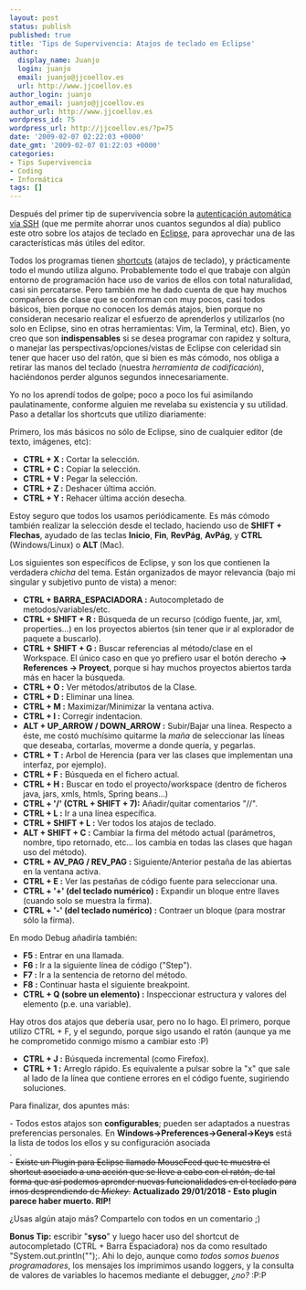 ```yaml
---
layout: post
status: publish
published: true
title: 'Tips de Supervivencia: Atajos de teclado en Eclipse'
author:
  display_name: Juanjo
  login: juanjo
  email: juanjo@jjcoellov.es
  url: http://www.jjcoellov.es
author_login: juanjo
author_email: juanjo@jjcoellov.es
author_url: http://www.jjcoellov.es
wordpress_id: 75
wordpress_url: http://jjcoellov.es/?p=75
date: '2009-02-07 02:22:03 +0000'
date_gmt: '2009-02-07 01:22:03 +0000'
categories:
- Tips Supervivencia
- Coding
- Informática
tags: []
---
```

<p>Después del primer tip de supervivencia sobre la <a href="http://jjcoellov.es/2008/04/27/tip-de-supervivencia-autenticacion-automatica-en-ssh/">autenticación automática vía SSH</a> (que me permite ahorrar unos cuantos segundos al día) publico este otro sobre los atajos de teclado en <a href="http://www.eclipse.org">Eclipse</a>, para aprovechar una de las características más útiles del editor. </p>
<p>Todos los programas tienen <a href="http://en.wikipedia.org/wiki/Keyboard_shortcut">shortcuts</a> (atajos de teclado), y prácticamente todo el mundo utiliza alguno. Probablemente todo el que trabaje con algún entorno de programación hace uso de varios de ellos con total naturalidad, casi sin percatarse. Pero también me he dado cuenta de que hay muchos compañeros de clase que se conforman con muy pocos, casi todos básicos, bien porque no conocen los demás atajos, bien porque no consideran necesario realizar el esfuerzo de aprenderlos y utilizarlos (no solo en Eclipse, sino en otras herramientas: Vim, la Terminal, etc). Bien, yo creo que son <strong>indispensables</strong> si se desea programar con rapidez y soltura, o manejar las perspectivas/opciones/vistas de Eclipse con celeridad sin tener que hacer uso del ratón, que si bien es más cómodo, nos obliga a retirar las manos del teclado (nuestra <em>herramienta de codificación</em>), haciéndonos perder algunos segundos innecesariamente. </p>
<p>Yo no los aprendí todos de golpe; poco a poco los fui asimilando paulatinamente, conforme alguien me revelaba su existencia y su utilidad. Paso a detallar los shortcuts que utilizo diariamente:</p>
<p>Primero, los más básicos no sólo de Eclipse, sino de cualquier editor (de texto, imágenes, etc):</p>
<ul>
<li><strong>CTRL + X :</strong> Cortar la selección.</li>
<li><strong>CTRL + C :</strong> Copiar la selección.</li>
<li><strong>CTRL + V :</strong> Pegar la selección.</li>
<li><strong>CTRL + Z :</strong> Deshacer última acción.</li>
<li><strong>CTRL + Y :</strong> Rehacer última acción desecha.</li>
</ul>
<p>Estoy seguro que todos los usamos periódicamente. Es más cómodo también realizar la selección desde el teclado, haciendo uso de <strong>SHIFT + Flechas</strong>, ayudado de las teclas <strong>Inicio</strong>, <strong>Fin</strong>, <strong>RevPág</strong>, <strong>AvPág</strong>, y <strong>CTRL </strong>(Windows/Linux) o <strong>ALT </strong>(Mac).</p>
<p>Los siguientes son específicos de Eclipse, y son los que contienen la verdadera <em>chicha </em>del tema. Están organizados de mayor relevancia (bajo mi singular y subjetivo punto de vista) a menor:</p>
<ul>
<li><strong>CTRL + BARRA_ESPACIADORA :</strong> Autocompletado de  metodos/variables/etc.</li>
<li><strong>CTRL + SHIFT + R :</strong> Búsqueda de un recurso (código fuente, jar, xml, properties...) en los proyectos abiertos (sin tener que ir al explorador de paquete a buscarlo).</li>
<li><strong>CTRL + SHIFT + G :</strong> Buscar referencias al método/clase en el Workspace.  El único caso en que yo prefiero usar el botón derecho <strong>-> References -> Proyect</strong>, porque si hay muchos proyectos abiertos tarda más en hacer la búsqueda.</li>
<li><strong>CTRL + O :</strong> Ver métodos/atributos de la Clase.</li>
<li><strong>CTRL + D :</strong> Eliminar una línea.</li>
<li><strong>CTRL + M :</strong>  Maximizar/Minimizar la ventana activa.</li>
<li><strong>CTRL + I :</strong> Corregir indentacion.</li>
<li><strong>ALT + UP_ARROW / DOWN_ARROW :</strong> Subir/Bajar una línea. Respecto a éste, me costó muchísimo quitarme la <em>maña </em>de seleccionar las líneas que deseaba, cortarlas, moverme a donde quería, y pegarlas.</li>
<li><strong>CTRL + T :</strong> Arbol de Herencia (para ver las clases que implementan una interfaz, por ejemplo).</li>
<li><strong>CTRL + F :</strong> Búsqueda en el fichero actual.</li>
<li><strong>CTRL + H :</strong>  Buscar en todo el proyecto/workspace (dentro de ficheros java, jars, xmls, htmls, Spring beans...)</li>
<li><strong>CTRL + '/' (CTRL + SHIFT + 7):</strong> Añadir/quitar comentarios "//".</li>
<li><strong>CTRL + L :</strong> Ir a una línea específica.</li>
<li><strong>CTRL + SHIFT + L :</strong> Ver todos los atajos de teclado.</li>
<li><strong>ALT + SHIFT + C :</strong> Cambiar la firma del método actual (parámetros, nombre, tipo retornado, etc... los cambia en todas las clases que hagan uso del método).</li>
<li><strong>CTRL + AV_PAG / REV_PAG :</strong>  Siguiente/Anterior pestaña de las abiertas en la ventana activa.</li>
<li><strong>CTRL + E :</strong>  Ver las pestañas de código fuente para seleccionar una.
</li>
<li><strong>CTRL + '+' (del teclado numérico) :</strong> Expandir un bloque entre llaves (cuando solo se muestra la firma).</li>
<li><strong>CTRL + '-' (del teclado numérico) :</strong> Contraer un bloque (para mostrar sólo la firma).</li>
</ul>
<p>En modo Debug añadiría también:</p>
<ul>
<li><strong>F5 :</strong> Entrar en una llamada.</li>
<li><strong>F6 :</strong> Ir a la siguiente línea de código ("Step").</li>
<li><strong>F7 :</strong>  Ir a la sentencia de retorno del método.</li>
<li><strong>F8 :</strong> Continuar hasta el siguiente breakpoint.</li>
<li><strong>CTRL + Q (sobre un elemento) :</strong> Inspeccionar estructura y valores del elemento (p.e. una variable).</li>
</ul>
<p>Hay otros dos atajos que debería usar, pero no lo hago. El primero, porque utilizo CTRL + F, y el segundo, porque sigo usando el ratón (aunque ya me he comprometido conmigo mismo a cambiar esto :P)</p>
<ul>
<li><strong>CTRL + J :</strong>  Búsqueda incremental (como Firefox).</li>
<li><strong>CTRL + 1 :</strong> Arreglo rápido. Es equivalente a pulsar sobre la "x" que sale al lado de la línea que contiene errores en el código fuente, sugiriendo soluciones.</li>
</ul>
<p>Para finalizar, dos apuntes más:</p>
<p>- Todos estos atajos son <strong>configurables</strong>; pueden ser adaptados a nuestras preferencias personales. En <strong>Windows->Preferences->General->Keys </strong>está la lista de todos los ellos y su configuración asociada<br />
.<br />
- <strike>Existe un Plugin para Eclipse llamado MouseFeed que te muestra el shortcut asociado a una acción que se lleve a cabo con el ratón, de tal forma que así podemos aprender nuevas funcionalidades en el teclado para irnos desprendiendo de <em>Mickey</em>.</strike> <strong>Actualizado 29/01/2018 - Esto  plugin parece haber muerto. RIP! </strong></p>
<p>¿Usas algún atajo más? Compartelo con todos en un comentario ;)</p>
<p><strong>Bonus Tip:</strong> escribir "<strong>syso</strong>" y luego hacer uso del shortcut de autocompletado (CTRL + Barra Espaciadora) nos da como resultado "System.out.println("");. Ahi lo dejo, aunque como <em>todos somos buenos programadores</em>, los mensajes los imprimimos usando loggers, y la consulta de valores de variables lo hacemos mediante el debugger, <em>¿no?</em> :P:P </p>
